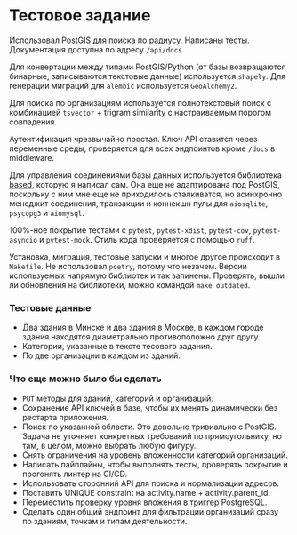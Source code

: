 # Тестовое задание

Использовал PostGIS для поиска по радиусу. Написаны тесты. Документация доступна
по адресу `/api/docs`.

Для конвертации между типами PostGIS/Python (от базы возвращаются бинарные,
записываются текстовые данные) используется `shapely`. Для генерации миграций
для `alembic` используется `GeoAlchemy2`.

Для поиска по организациям используется полнотекстовый поиск с комбинацией
`tsvector` + trigram similarity с настраиваемым порогом совпадения.

Аутентификация чрезвычайно простая. Ключ API ставится через переменные среды,
проверяется для всех эндпоинтов кроме `/docs` в middleware.

Для управления соединениями базы данных используется библиотека
[based](https://github.com/ansipunk/based), которую я написал сам. Она еще не
адаптирована под PostGIS, поскольку с ним мне еще не приходилось сталкиватся, но
асинхронно менеджит соединения, транзакции и коннекшн пулы для `aiosqlite`,
`psycopg3` и `aiomysql`.

100%-ное покрытие тестами с `pytest`, `pytest-xdist`, `pytest-cov`,
`pytest-asyncio` и `pytest-mock`. Стиль кода проверяется с помощью `ruff`.

Установка, миграция, тестовые запуски и многое другое происходит в `Makefile`.
Не использовал `poetry`, потому что незачем. Версии используемых напрямую
библиотек и так запинены. Проверять, вышли ли обновления на библиотеки, можно
командой `make outdated`.

### Тестовые данные

- Два здания в Минске и два здания в Москве, в каждом городе здания находятся
  диаметрально противоположно друг другу.
- Категории, указанные в тексте тесового задания.
- По две организации в каждом из зданий.

### Что еще можно было бы сделать

- `PUT` методы для зданий, категорий и организаций.
- Сохранение API ключей в базе, чтобы их менять динамически без рестарта
  приложения.
- Поиск по указанной области. Это довольно тривиально с PostGIS. Задача не
  уточняет конкретных требований по прямоугольнику, но там, в целом, можно
  выбрать любую фигуру.
- Снять ограничения на уровень вложенности категорий организаций.
- Написать пайплайны, чтобы выполнять тесты, проверять покрытие и прогонять
  линтер на CI/CD.
- Использовать сторонний API для поиска и нормализации адресов.
- Поставить UNIQUE constraint на activity.name + activity.parent_id.
- Переместить проверку уровня вложения в триггер PostgreSQL.
- Сделать один общий эндпоинт для фильтрации организаций сразу по зданиям,
  точкам и типам деятельности.
